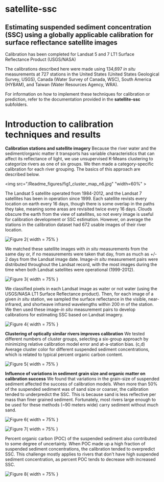# satellite-ssc #
## Estimating suspended sediment concentration (SSC) using a globally applicable calibration for surface reflectance satellite images ##

Calibration has been completed for Landsat 5 and 7 LT1 Surface Reflectance Product (USGS/NASA)

The calibrations described here were made using 134,697 *in situ* measurements at 727 stations in the United States (United States Geological Survey, USGS), Canada (Water Survey of Canada, WSC), South America (HYBAM), and Taiwan (Water Resources Agency, WRA). 

For information on how to implement these techniques for calibration or prediction, refer to the documentation provided in the **satellite-ssc** subfolders.

# Introduction to calibration techniques and results #

**Calibration stations and satellite imagery**
Because the river water and the sediment/organic matter it transports has variable characteristics that can affect its reflectance of light, we use unsupervised K-Means clustering to categorize rivers as one of six groups. We then made a category-specific calibration for each river grouping. The basics of this approach are described below.

<img src="/Readme_figures/fig1_cluster_map_n6.jpg" "width=60%" >

The Landsat 5 satellite operated from 1984-2012, and the Landsat 7 satellites has been in operation since 1999. Each satellite revists every location on earth every 16 days, though there is some overlap in the paths they take, meaning some areas are revisited twice every 16 days. Clouds obscure the earth from the view of satellites, so not every image is useful for calibration development or SSC estimation. However, on average the stations in the calibration dataset had 672 usable images of their river location.

![Figure 2](/Readme_figures/fig2_n_sat_samples_histogram.jpg){ width = 75% }

We matched these satellite images with *in situ* measurements from the same day or, if no measurements were taken that day, from as much as +/- 2 days from the Landsat image date. Image-*in situ* measurement pairs were distributed throughout the Landsat record, with the most images during the time when both Landsat satellites were operational (1999-2012).

![Figure 3](/Readme_figures/fig3_sampling_date_histogram.jpg){ width = 75% }

We classified pixels in each Landsat image as water or not water (using the USGS/NASA LT1 Surface Reflectance product). Then, for each image of a given *in situ* station, we sampled the surface reflectance in the visible, near-infrared, and shortwave infrared wavelengths within 200 m of the station. We then used these image-*in situ* measurement pairs to develop calibrations for estimating SSC based on Landsat imagery.

![Figure 4](/Readme_figures/figs1-workflow-yellowstone-sidney-example.jpg){ width = 75% }



**Clustering of optically similar rivers improves calibration**
We tested different numbers of cluster groups, selecting a six-group approach by minimizing relative calibration model error and at-a-station bias. (c,d) Average cluster color for different suspended sediment concentrations, which is related to typical percent organic carbon content. 

![Figure 5](/Readme_figures/fig5_cluster_combined_fig.jpg){ width = 75% }



**Influence of variations in sediment grain size and organic matter on calibration success**
We found that variations in the grain-size of suspended sediment affected the success of calibration models. When more than 50% of the suspended sediment was of sand size or coarser, the calibration tended to underpredict the SSC. This is because sand is less reflective per mass than finer grained sediment. Fortunately, most rivers large enough to be used for these methods (~90 meters wide) carry sediment without much sand. 

![Figure 6](/Readme_figures/fig8_p63_vs_error_ncl5.jpg){ width = 75% }

![Figure 7](/Readme_figures/fig9_usa_grain_size_map.jpg){ width = 75% }

Percent organic carbon (POC) of the suspended sediment also contributed to some degree of uncertainty. When POC made up a high fraction of suspended sediment concentrations, the calibration tended to overpredict SSC. This challenge mostly applies to rivers that don't have high suspended sediment concentration, as percent POC tends to decrease with increased SSC.

![Figure 8](/Readme_figures/fig7_boot_error_bias_plot.jpg){ width = 75% }




